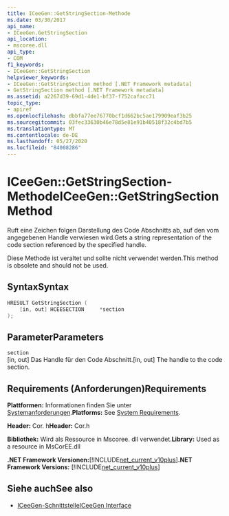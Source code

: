 ```yaml
---
title: ICeeGen::GetStringSection-Methode
ms.date: 03/30/2017
api_name:
- ICeeGen.GetStringSection
api_location:
- mscoree.dll
api_type:
- COM
f1_keywords:
- ICeeGen::GetStringSection
helpviewer_keywords:
- ICeeGen::GetStringSection method [.NET Framework metadata]
- GetStringSection method [.NET Framework metadata]
ms.assetid: a2267d39-69d1-4de1-bf37-f752cafacc71
topic_type:
- apiref
ms.openlocfilehash: dbbfa77ee76770bcf1d662bc5ae179909eaf3b25
ms.sourcegitcommit: 03fec33630b46e78d5e81e91b40518f32c4bd7b5
ms.translationtype: MT
ms.contentlocale: de-DE
ms.lasthandoff: 05/27/2020
ms.locfileid: "84008286"
---
```

# <a name="iceegengetstringsection-method"></a><span data-ttu-id="a663e-102">ICeeGen::GetStringSection-Methode</span><span class="sxs-lookup"><span data-stu-id="a663e-102">ICeeGen::GetStringSection Method</span></span>
<span data-ttu-id="a663e-103">Ruft eine Zeichen folgen Darstellung des Code Abschnitts ab, auf den vom angegebenen Handle verwiesen wird.</span><span class="sxs-lookup"><span data-stu-id="a663e-103">Gets a string representation of the code section referenced by the specified handle.</span></span>  
  
 <span data-ttu-id="a663e-104">Diese Methode ist veraltet und sollte nicht verwendet werden.</span><span class="sxs-lookup"><span data-stu-id="a663e-104">This method is obsolete and should not be used.</span></span>  
  
## <a name="syntax"></a><span data-ttu-id="a663e-105">Syntax</span><span class="sxs-lookup"><span data-stu-id="a663e-105">Syntax</span></span>  
  
```cpp  
HRESULT GetStringSection (  
    [in, out] HCEESECTION     *section  
);  
```  
  
## <a name="parameters"></a><span data-ttu-id="a663e-106">Parameter</span><span class="sxs-lookup"><span data-stu-id="a663e-106">Parameters</span></span>  
 `section`  
 <span data-ttu-id="a663e-107">[in, out] Das Handle für den Code Abschnitt.</span><span class="sxs-lookup"><span data-stu-id="a663e-107">[in, out] The handle to the code section.</span></span>  
  
## <a name="requirements"></a><span data-ttu-id="a663e-108">Requirements (Anforderungen)</span><span class="sxs-lookup"><span data-stu-id="a663e-108">Requirements</span></span>  
 <span data-ttu-id="a663e-109">**Plattformen:** Informationen finden Sie unter [Systemanforderungen](../../get-started/system-requirements.md).</span><span class="sxs-lookup"><span data-stu-id="a663e-109">**Platforms:** See [System Requirements](../../get-started/system-requirements.md).</span></span>  
  
 <span data-ttu-id="a663e-110">**Header:** Cor. h</span><span class="sxs-lookup"><span data-stu-id="a663e-110">**Header:** Cor.h</span></span>  
  
 <span data-ttu-id="a663e-111">**Bibliothek:** Wird als Ressource in Mscoree. dll verwendet.</span><span class="sxs-lookup"><span data-stu-id="a663e-111">**Library:** Used as a resource in MsCorEE.dll</span></span>  
  
 <span data-ttu-id="a663e-112">**.NET Framework Versionen:**[!INCLUDE[net_current_v10plus](../../../../includes/net-current-v10plus-md.md)]</span><span class="sxs-lookup"><span data-stu-id="a663e-112">**.NET Framework Versions:** [!INCLUDE[net_current_v10plus](../../../../includes/net-current-v10plus-md.md)]</span></span>  
  
## <a name="see-also"></a><span data-ttu-id="a663e-113">Siehe auch</span><span class="sxs-lookup"><span data-stu-id="a663e-113">See also</span></span>

- [<span data-ttu-id="a663e-114">ICeeGen-Schnittstelle</span><span class="sxs-lookup"><span data-stu-id="a663e-114">ICeeGen Interface</span></span>](iceegen-interface.md)
